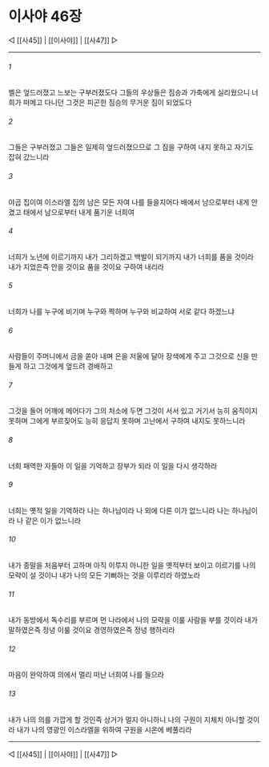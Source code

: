﻿# 이사야 46장

◁ [[사45]] | [[이사야]] | [[사47]] ▷
***

###### 1
벨은 엎드러졌고 느보는 구부러졌도다 그들의 우상들은 짐승과 가축에게 실리웠으니 너희가 떠메고 다니던 그것은 피곤한 짐승의 무거운 짐이 되었도다

###### 2
그들은 구부러졌고 그들은 일제히 엎드러졌으므로 그 짐을 구하여 내지 못하고 자기도 잡혀 갔느니라

###### 3
야곱 집이여 이스라엘 집의 남은 모든 자여 나를 들을지어다 배에서 남으로부터 내게 안겼고 태에서 남으로부터 내게 품기운 너희여

###### 4
너희가 노년에 이르기까지 내가 그리하겠고 백발이 되기까지 내가 너희를 품을 것이라 내가 지었은즉 안을 것이요 품을 것이요 구하여 내리라

###### 5
너희가 나를 누구에 비기며 누구와 짝하며 누구와 비교하여 서로 같다 하겠느냐

###### 6
사람들이 주머니에서 금을 쏟아 내며 은을 저울에 달아 장색에게 주고 그것으로 신을 만들게 하고 그것에게 엎드려 경배하고

###### 7
그것을 들어 어깨에 메어다가 그의 처소에 두면 그것이 서서 있고 거기서 능히 움직이지 못하며 그에게 부르짖어도 능히 응답지 못하며 고난에서 구하여 내지도 못하느니라

###### 8
너희 패역한 자들아 이 일을 기억하고 장부가 되라 이 일을 다시 생각하라

###### 9
너희는 옛적 일을 기억하라 나는 하나님이라 나 외에 다른 이가 없느니라 나는 하나님이라 나 같은 이가 없느니라

###### 10
내가 종말을 처음부터 고하며 아직 이루지 아니한 일을 옛적부터 보이고 이르기를 나의 모략이 설 것이니 내가 나의 모든 기뻐하는 것을 이루리라 하였노라

###### 11
내가 동방에서 독수리를 부르며 먼 나라에서 나의 모략을 이룰 사람을 부를 것이라 내가 말하였은즉 정녕 이룰 것이요 경영하였은즉 정녕 행하리라

###### 12
마음이 완악하여 의에서 멀리 떠난 너희여 나를 들으라

###### 13
내가 나의 의를 가깝게 할 것인즉 상거가 멀지 아니하니 나의 구원이 지체치 아니할 것이라 내가 나의 영광인 이스라엘을 위하여 구원을 시온에 베풀리라

***
◁ [[사45]] | [[이사야]] | [[사47]] ▷